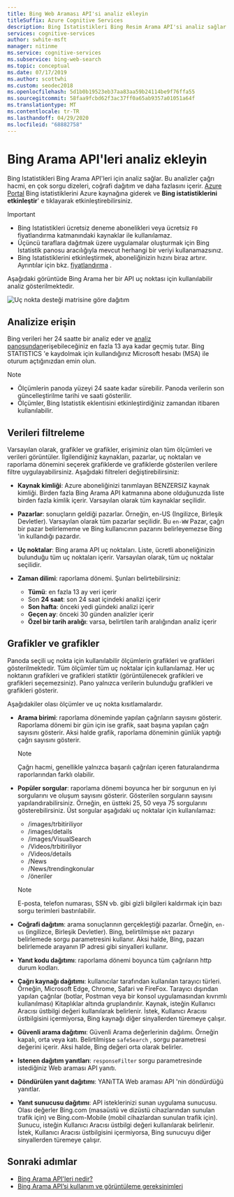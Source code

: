 ```yaml
---
title: Bing Web Araması API'si analiz ekleyin
titleSuffix: Azure Cognitive Services
description: Bing Istatistikleri Bing Resim Arama API'si analiz sağlar. Analiz, çağrı hacmi, en çok sorgu dizeleri, coğrafi dağıtım ve daha fazlasını içerir.
services: cognitive-services
author: swhite-msft
manager: nitinme
ms.service: cognitive-services
ms.subservice: bing-web-search
ms.topic: conceptual
ms.date: 07/17/2019
ms.author: scottwhi
ms.custom: seodec2018
ms.openlocfilehash: 5d1b0b19523eb37aa83aa59b24114be9f76ffa55
ms.sourcegitcommit: 58faa9fcbd62f3ac37ff0a65ab9357a01051a64f
ms.translationtype: MT
ms.contentlocale: tr-TR
ms.lasthandoff: 04/29/2020
ms.locfileid: "68882758"
---
```

# <a name="add-analytics-to-the-bing-search-apis"></a>Bing Arama API'leri analiz ekleyin

Bing Istatistikleri Bing Arama API'leri için analiz sağlar. Bu analizler çağrı hacmi, en çok sorgu dizeleri, coğrafi dağıtım ve daha fazlasını içerir. [Azure Portal](https://ms.portal.azure.com) Bing istatistiklerini Azure kaynağına giderek ve **Bing istatistiklerini etkinleştir**' e tıklayarak etkinleştirebilirsiniz.

> [!IMPORTANT]
> * Bing Istatistikleri ücretsiz deneme abonelikleri veya ücretsiz `F0` fiyatlandırma katmanındaki kaynaklar ile kullanılamaz.
> * Üçüncü taraflara dağıtmak üzere uygulamalar oluşturmak için Bing Istatistik panosu aracılığıyla mevcut herhangi bir veriyi kullanamazsınız.
> * Bing Istatistiklerini etkinleştirmek, aboneliğinizin hızını biraz artırır. Ayrıntılar için bkz. [fiyatlandırma](https://aka.ms/bingstatisticspricing) .


Aşağıdaki görüntüde Bing Arama her bir API uç noktası için kullanılabilir analiz gösterilmektedir.

![Uç nokta desteği matrisine göre dağıtım](./media/bing-statistics/bing-statistics-matrix.png)

## <a name="access-your-analytics"></a>Analizize erişin

Bing verileri her 24 saatte bir analiz eder ve [analiz panosundan](https://bingapistatistics.com)erişebileceğiniz en fazla 13 aya kadar geçmiş tutar. Bing STATISTICS 'e kaydolmak için kullandığınız Microsoft hesabı (MSA) ile oturum açtığınızdan emin olun.

> [!NOTE]  
> * Ölçümlerin panoda yüzeyi 24 saate kadar sürebilir. Panoda verilerin son güncelleştirilme tarihi ve saati gösterilir.  
> * Ölçümler, Bing Istatistik eklentisini etkinleştirdiğiniz zamandan itibaren kullanılabilir.

## <a name="filter-the-data"></a>Verileri filtreleme

Varsayılan olarak, grafikler ve grafikler, erişiminiz olan tüm ölçümleri ve verileri görüntüler. İlgilendiğiniz kaynakları, pazarlar, uç noktaları ve raporlama dönemini seçerek grafiklerde ve grafiklerde gösterilen verilere filtre uygulayabilirsiniz. Aşağıdaki filtreleri değiştirebilirsiniz:

- **Kaynak kimliği**: Azure aboneliğinizi tanımlayan BENZERSIZ kaynak kimliği. Birden fazla Bing Arama API katmanına abone olduğunuzda liste birden fazla kimlik içerir. Varsayılan olarak tüm kaynaklar seçilidir.  
  
- **Pazarlar**: sonuçların geldiği pazarlar. Örneğin, en-US (Ingilizce, Birleşik Devletler). Varsayılan olarak tüm pazarlar seçilidir. Bu `en-WW` Pazar, çağrı bir pazar belirlememe ve Bing kullanıcının pazarını belirleyemezse Bing 'in kullandığı pazardır.  
  
- **Uç noktalar**: Bing arama API uç noktaları. Liste, ücretli aboneliğinizin bulunduğu tüm uç noktaları içerir. Varsayılan olarak, tüm uç noktalar seçilidir.  

- **Zaman dilimi**: raporlama dönemi. Şunları belirtebilirsiniz:
  - **Tümü**: en fazla 13 ay veri içerir  
  - Son **24 saat**: son 24 saat içindeki analizi içerir  
  - **Son hafta**: önceki yedi gündeki analizi içerir  
  - **Geçen ay**: önceki 30 günden analizler içerir  
  - **Özel bir tarih aralığı**: varsa, belirtilen tarih aralığından analiz içerir  

## <a name="charts-and-graphs"></a>Grafikler ve grafikler

Panoda seçili uç nokta için kullanılabilir ölçümlerin grafikleri ve grafikleri gösterilmektedir. Tüm ölçümler tüm uç noktalar için kullanılamaz. Her uç noktanın grafikleri ve grafikleri statiktir (görüntülenecek grafikleri ve grafikleri seçemezsiniz). Pano yalnızca verilerin bulunduğu grafikleri ve grafikleri gösterir.

<!--
For example, if you don't include the User-Agent header in your calls, the dashboard will not include device-related graphs.
-->

Aşağıdakiler olası ölçümler ve uç nokta kısıtlamalardır.

- **Arama birimi**: raporlama döneminde yapılan çağrıların sayısını gösterir. Raporlama dönemi bir gün için ise grafik, saat başına yapılan çağrı sayısını gösterir. Aksi halde grafik, raporlama döneminin günlük yaptığı çağrı sayısını gösterir.  
  
  > [!NOTE]
  > Çağrı hacmi, genellikle yalnızca başarılı çağrıları içeren faturalandırma raporlarından farklı olabilir.

- **Popüler sorgular**: raporlama dönemi boyunca her bir sorgunun en iyi sorgularını ve oluşum sayısını gösterir. Gösterilen sorguların sayısını yapılandırabilirsiniz. Örneğin, en üstteki 25, 50 veya 75 sorgularını gösterebilirsiniz. Üst sorgular aşağıdaki uç noktalar için kullanılamaz:  

  - /images/trbitiriliyor
  - /images/details
  - /images/VisualSearch
  - /Videos/trbitiriliyor
  - /Videos/details
  - /News
  - /News/trendingkonular
  - /öneriler  
  
  > [!NOTE]  
  > E-posta, telefon numarası, SSN vb. gibi gizli bilgileri kaldırmak için bazı sorgu terimleri bastırılabilir.

- **Coğrafi dağıtım**: arama sonuçlarının gerçekleştiği pazarlar. Örneğin, `en-us` (ingilizce, Birleşik Devletler). Bing, belirtilmişse `mkt` pazaryı belirlemede sorgu parametresini kullanır. Aksi halde, Bing, pazarı belirlemede arayanın IP adresi gibi sinyalleri kullanır.

- **Yanıt kodu dağıtımı**: raporlama dönemi boyunca tüm çağrıların http durum kodları.

- **Çağrı kaynağı dağıtımı**: kullanıcılar tarafından kullanılan tarayıcı türleri. Örneğin, Microsoft Edge, Chrome, Safari ve FireFox. Tarayıcı dışından yapılan çağrılar (botlar, Postman veya bir konsol uygulamasından kıvrımlı kullanılması) Kitaplıklar altında gruplandırılır. Kaynak, isteğin Kullanıcı Aracısı üstbilgi değeri kullanılarak belirlenir. İstek, Kullanıcı Aracısı üstbilgisini içermiyorsa, Bing kaynağı diğer sinyallerden türemeye çalışır.  

- **Güvenli arama dağıtımı**: Güvenli Arama değerlerinin dağılımı. Örneğin kapalı, orta veya katı. Belirtilmişse `safeSearch` , sorgu parametresi değerini içerir. Aksi halde, Bing değeri orta olarak belirler.  

- **Istenen dağıtım yanıtları**: `responseFilter` sorgu parametresinde istediğiniz Web araması API yanıtı.  

- **Döndürülen yanıt dağıtımı**: YANıTTA Web araması API 'nin döndürdüğü yanıtlar.

- **Yanıt sunucusu dağıtımı**: API isteklerinizi sunan uygulama sunucusu. Olası değerler Bing.com (masaüstü ve dizüstü cihazlarından sunulan trafik için) ve Bing.com-Mobile (mobil cihazlardan sunulan trafik için). Sunucu, isteğin Kullanıcı Aracısı üstbilgi değeri kullanılarak belirlenir. İstek, Kullanıcı Aracısı üstbilgisini içermiyorsa, Bing sunucuyu diğer sinyallerden türemeye çalışır.

## <a name="next-steps"></a>Sonraki adımlar

* [Bing Arama API'leri nedir?](bing-api-comparison.md)
* [Bing Arama API’si kullanım ve görüntüleme gereksinimleri](use-display-requirements.md)
